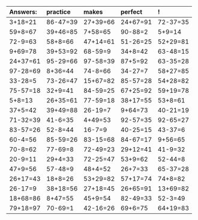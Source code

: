 | Answers: | practice | makes | perfect | ! |
| :--- | :--- | :--- | :--- | :--- |
| 3+18=21 | 86-47=39 | 27+39=66 | 24+67=91 | 72-37=35 | 
| 59+8=67 | 39+46=85 | 7+58=65 | 90-88=2 | 5+9=14 | 
| 72-9=63 | 58+8=66 | 47+14=61 | 51-26=25 | 52+29=81 | 
| 9+69=78 | 39+53=92 | 68-59=9 | 34+8=42 | 63-48=15 | 
| 24+37=61 | 95-29=66 | 97-58=39 | 87+5=92 | 63-35=28 | 
| 97-28=69 | 8+36=44 | 74-8=66 | 34-27=7 | 58+27=85 | 
| 33-28=5 | 73-26=47 | 15+67=82 | 85-57=28 | 54+28=82 | 
| 75-57=18 | 32+9=41 | 84-59=25 | 67+25=92 | 59+19=78 | 
| 5+8=13 | 26+35=61 | 77-59=18 | 38+17=55 | 53+8=61 | 
| 37+5=42 | 39+49=88 | 26-19=7 | 9+64=73 | 40-21=19 | 
| 71-32=39 | 41-6=35 | 4+49=53 | 92-57=35 | 92-65=27 | 
| 83-57=26 | 52-8=44 | 16-7=9 | 40-25=15 | 43-37=6 | 
| 60-4=56 | 85-59=26 | 83-15=68 | 84-67=17 | 9+56=65 | 
| 70-8=62 | 77-69=8 | 72-49=23 | 29+12=41 | 41-9=32 | 
| 20-9=11 | 29+4=33 | 72-25=47 | 53+9=62 | 52-44=8 | 
| 47+9=56 | 57-48=9 | 48+4=52 | 26+7=33 | 65-37=28 | 
| 26+17=43 | 18+8=26 | 53+29=82 | 57+17=74 | 74+8=82 | 
| 26-17=9 | 38+18=56 | 27+18=45 | 26+65=91 | 13+69=82 | 
| 18+68=86 | 8+47=55 | 45+9=54 | 82-49=33 | 52-3=49 | 
| 79+18=97 | 70-69=1 | 42-16=26 | 69+6=75 | 64+19=83 | 
